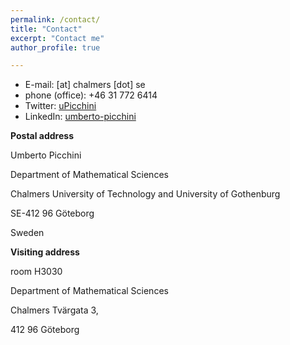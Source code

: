 ```yaml
---
permalink: /contact/
title: "Contact"
excerpt: "Contact me"
author_profile: true

---
```


* E-mail: <i><my family name></i> [at] chalmers [dot] se
* phone (office): +46 31 772 6414
* Twitter: [uPicchini](http://twitter.com/uPicchini)
* LinkedIn: [umberto-picchini](https://www.linkedin.com/in/umberto-picchini-110485115/)

**Postal address**

Umberto Picchini

Department of Mathematical Sciences

Chalmers University of Technology and University of Gothenburg

SE-412 96 Göteborg

Sweden 

**Visiting address**

room H3030

Department of Mathematical Sciences

Chalmers Tvärgata 3, 

412 96 Göteborg 

